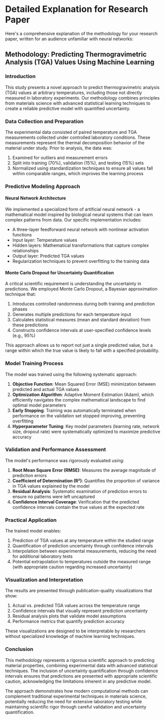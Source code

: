 # Detailed Explanation for Research Paper

Here's a comprehensive explanation of the methodology for your research paper, written for an audience unfamiliar with neural networks:

## Methodology: Predicting Thermogravimetric Analysis (TGA) Values Using Machine Learning

### Introduction

This study presents a novel approach to predict thermogravimetric analysis (TGA) values at arbitrary temperatures, including those not directly measured in laboratory experiments. Our methodology combines principles from materials science with advanced statistical learning techniques to create a reliable predictive model with quantified uncertainty.

### Data Collection and Preparation

The experimental data consisted of paired temperature and TGA measurements collected under controlled laboratory conditions. These measurements represent the thermal decomposition behavior of the material under study. Prior to analysis, the data was:

1. Examined for outliers and measurement errors
2. Split into training (70%), validation (15%), and testing (15%) sets
3. Normalized using standardization techniques to ensure all values fall within comparable ranges, which improves the learning process

### Predictive Modeling Approach

#### Neural Network Architecture

We implemented a specialized form of artificial neural network - a mathematical model inspired by biological neural systems that can learn complex patterns from data. Our specific implementation includes:

- A three-layer feedforward neural network with nonlinear activation functions
- Input layer: Temperature values
- Hidden layers: Mathematical transformations that capture complex relationships
- Output layer: Predicted TGA values
- Regularization techniques to prevent overfitting to the training data

#### Monte Carlo Dropout for Uncertainty Quantification

A critical scientific requirement is understanding the uncertainty in predictions. We employed Monte Carlo Dropout, a Bayesian approximation technique that:

1. Introduces controlled randomness during both training and prediction phases
2. Generates multiple predictions for each temperature input
3. Calculates statistical measures (mean and standard deviation) from these predictions
4. Constructs confidence intervals at user-specified confidence levels (e.g., 95%)

This approach allows us to report not just a single predicted value, but a range within which the true value is likely to fall with a specified probability.

### Model Training Process

The model was trained using the following systematic approach:

1. **Objective Function**: Mean Squared Error (MSE) minimization between predicted and actual TGA values
2. **Optimization Algorithm**: Adaptive Moment Estimation (Adam), which efficiently navigates the complex mathematical landscape to find optimal model parameters
3. **Early Stopping**: Training was automatically terminated when performance on the validation set stopped improving, preventing overfitting
4. **Hyperparameter Tuning**: Key model parameters (learning rate, network size, dropout rate) were systematically optimized to maximize predictive accuracy

### Validation and Performance Assessment

The model's performance was rigorously evaluated using:

1. **Root Mean Square Error (RMSE)**: Measures the average magnitude of prediction errors
2. **Coefficient of Determination (R²)**: Quantifies the proportion of variance in TGA values explained by the model
3. **Residual Analysis**: Systematic examination of prediction errors to ensure no patterns were left uncaptured
4. **Confidence Interval Coverage**: Verification that the predicted confidence intervals contain the true values at the expected rate

### Practical Application

The trained model enables:

1. Prediction of TGA values at any temperature within the studied range
2. Quantification of prediction uncertainty through confidence intervals
3. Interpolation between experimental measurements, reducing the need for additional laboratory tests
4. Potential extrapolation to temperatures outside the measured range (with appropriate caution regarding increased uncertainty)

### Visualization and Interpretation

The results are presented through publication-quality visualizations that show:

1. Actual vs. predicted TGA values across the temperature range
2. Confidence intervals that visually represent prediction uncertainty
3. Residual analysis plots that validate model assumptions
4. Performance metrics that quantify prediction accuracy

These visualizations are designed to be interpretable by researchers without specialized knowledge of machine learning techniques.

### Conclusion

This methodology represents a rigorous scientific approach to predicting material properties, combining experimental data with advanced statistical techniques. The inclusion of uncertainty quantification through confidence intervals ensures that predictions are presented with appropriate scientific caution, acknowledging the limitations inherent in any predictive model.

The approach demonstrates how modern computational methods can complement traditional experimental techniques in materials science, potentially reducing the need for extensive laboratory testing while maintaining scientific rigor through careful validation and uncertainty quantification.